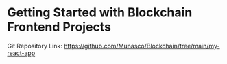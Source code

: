 # Getting Started with Blockchain Frontend Projects

Git Repository Link: <https://github.com/Munasco/Blockchain/tree/main/my-react-app>
